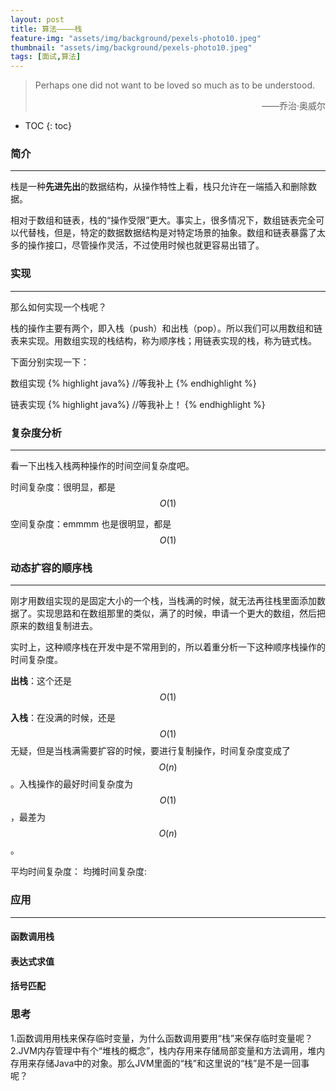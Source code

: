 ```yaml
---
layout: post
title: 算法————栈
feature-img: "assets/img/background/pexels-photo10.jpeg"
thumbnail: "assets/img/background/pexels-photo10.jpeg"
tags: [面试,算法]
---
```


> Perhaps one did not want to be loved so much as to be understood.                       
> <p align="right">——乔治·奥威尔</p>


* TOC
{: toc}

### 简介
----

栈是一种**先进先出**的数据结构，从操作特性上看，栈只允许在一端插入和删除数据。

相对于数组和链表，栈的“操作受限”更大。事实上，很多情况下，数组链表完全可以代替栈，但是，特定的数据数据结构是对特定场景的抽象。数组和链表暴露了太多的操作接口，尽管操作灵活，不过使用时候也就更容易出错了。

### 实现
----

那么如何实现一个栈呢？

栈的操作主要有两个，即入栈（push）和出栈（pop）。所以我们可以用数组和链表来实现。用数组实现的栈结构，称为顺序栈；用链表实现的栈，称为链式栈。

下面分别实现一下：

数组实现
{% highlight java%}
//等我补上
{% endhighlight %}

链表实现
{% highlight java%}
//等我补上！
{% endhighlight %}

### 复杂度分析
----

看一下出栈入栈两种操作的时间空间复杂度吧。

时间复杂度：很明显，都是$$O(1)$$

空间复杂度：emmmm 也是很明显，都是$$O(1)$$

### 动态扩容的顺序栈
----

刚才用数组实现的是固定大小的一个栈，当栈满的时候，就无法再往栈里面添加数据了。实现思路和在数组那里的类似，满了的时候，申请一个更大的数组，然后把原来的数组复制进去。

实时上，这种顺序栈在开发中是不常用到的，所以着重分析一下这种顺序栈操作的时间复杂度。

**出栈**：这个还是$$O(1)$$

**入栈**：在没满的时候，还是$$O(1)$$无疑，但是当栈满需要扩容的时候，要进行复制操作，时间复杂度变成了$$O(n)$$。入栈操作的最好时间复杂度为$$O(1)$$，最差为$$O(n)$$。

平均时间复杂度：
均摊时间复杂度:


### 应用
----

#### 函数调用栈


#### 表达式求值

#### 括号匹配



### 思考

1.函数调用用栈来保存临时变量，为什么函数调用要用“栈”来保存临时变量呢？
2.JVM内存管理中有个“堆栈的概念”，栈内存用来存储局部变量和方法调用，堆内存用来存储Java中的对象。那么JVM里面的“栈”和这里说的“栈”是不是一回事呢？

